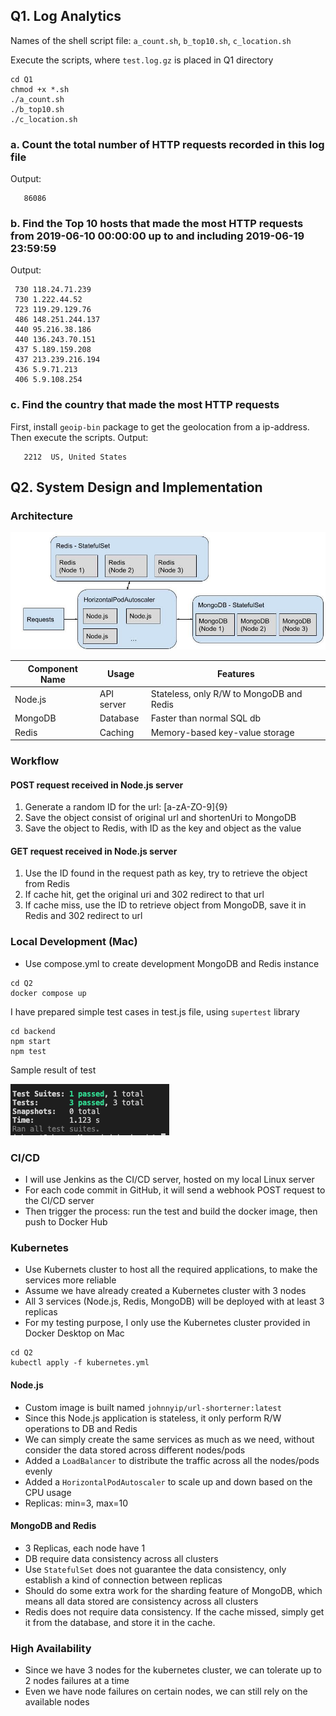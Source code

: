 ## Q1. Log Analytics

Names of the shell script file:
`a_count.sh`, `b_top10.sh`, `c_location.sh`

Execute the scripts, where `test.log.gz` is placed in Q1 directory

```
cd Q1
chmod +x *.sh
./a_count.sh
./b_top10.sh
./c_location.sh
```

### a. Count the total number of HTTP requests recorded in this log file

Output:

```
   86086
```

### b. Find the Top 10 hosts that made the most HTTP requests from 2019-06-10 00:00:00 up to and including 2019-06-19 23:59:59

Output:

```
 730 118.24.71.239
 730 1.222.44.52
 723 119.29.129.76
 486 148.251.244.137
 440 95.216.38.186
 440 136.243.70.151
 437 5.189.159.208
 437 213.239.216.194
 436 5.9.71.213
 406 5.9.108.254
```

### c. Find the country that made the most HTTP requests

First, install `geoip-bin` package to get the geolocation from a ip-address. Then execute the scripts.
Output:

```
   2212  US, United States
```

## Q2. System Design and Implementation

### Architecture

![](./img/architecture.jpg)

| Component Name | Usage      | Features                                 |
| -------------- | ---------- | ---------------------------------------- |
| Node.js        | API server | Stateless, only R/W to MongoDB and Redis |
| MongoDB        | Database   | Faster than normal SQL db                |
| Redis          | Caching    | Memory-based key-value storage           |

### Workflow

#### POST request received in Node.js server

1. Generate a random ID for the url: [a-zA-ZO-9]{9}
2. Save the object consist of original url and shortenUri to MongoDB
3. Save the object to Redis, with ID as the key and object as the value

#### GET request received in Node.js server

1. Use the ID found in the request path as key, try to retrieve the object from Redis
2. If cache hit, get the original uri and 302 redirect to that url
3. If cache miss, use the ID to retrieve object from MongoDB, save it in Redis and 302 redirect to url

### Local Development (Mac)

- Use compose.yml to create development MongoDB and Redis instance

```
cd Q2
docker compose up
```

I have prepared simple test cases in test.js file, using `supertest` library

```
cd backend
npm start
npm test
```

Sample result of test

![](./img/TestResult.png)

### CI/CD

- I will use Jenkins as the CI/CD server, hosted on my local Linux server
- For each code commit in GitHub, it will send a webhook POST request to the CI/CD server
- Then trigger the process: run the test and build the docker image, then push to Docker Hub

### Kubernetes

- Use Kubernets cluster to host all the required applications, to make the services more reliable
- Assume we have already created a Kubernetes cluster with 3 nodes
- All 3 services (Node.js, Redis, MongoDB) will be deployed with at least 3 replicas
- For my testing purpose, I only use the Kubernetes cluster provided in Docker Desktop on Mac

```
cd Q2
kubectl apply -f kubernetes.yml
```

#### Node.js

- Custom image is built named `johnnyip/url-shorterner:latest`
- Since this Node.js application is stateless, it only perform R/W operations to DB and Redis
- We can simply create the same services as much as we need, without consider the data stored across different nodes/pods
- Added a `LoadBalancer` to distribute the traffic across all the nodes/pods evenly
- Added a `HorizontalPodAutoscaler` to scale up and down based on the CPU usage
- Replicas: min=3, max=10

#### MongoDB and Redis

- 3 Replicas, each node have 1
- DB require data consistency across all clusters
- Use `StatefulSet` does not guarantee the data consistency, only establish a kind of connection between replicas
- Should do some extra work for the sharding feature of MongoDB, which means all data stored are consistency across all clusters
- Redis does not require data consistency. If the cache missed, simply get it from the database, and store it in the cache.

### High Availability

- Since we have 3 nodes for the kubernetes cluster, we can tolerate up to 2 nodes failures at a time
- Even we have node failures on certain nodes, we can still rely on the available nodes

